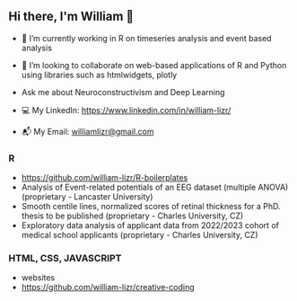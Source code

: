 ## Hi there, I'm William 👋

- 🌱 I’m currently working in R on timeseries analysis and event based analysis
- 💼 I’m looking to collaborate on web-based applications of R and Python using libraries such as htmlwidgets, plotly

- Ask me about Neuroconstructivism and Deep Learning
  
- 💻 My LinkedIn: https://www.linkedin.com/in/william-lizr/
- 📬 My Email: williamlizr@gmail.com

### R
- https://github.com/william-lizr/R-boilerplates
- Analysis of Event-related potentials of an EEG dataset (multiple ANOVA) (proprietary - Lancaster University)
- Smooth centile lines, normalized scores of retinal thickness for a PhD. thesis to be published (proprietary - Charles University, CZ)
- Exploratory data analysis of applicant data from 2022/2023 cohort of medical school applicants (proprietary - Charles University, CZ)

### HTML, CSS, JAVASCRIPT
- websites
- https://github.com/william-lizr/creative-coding
